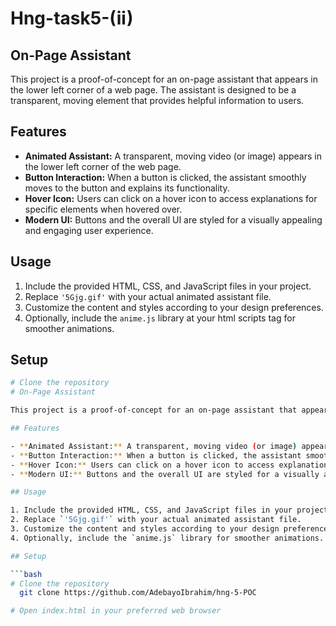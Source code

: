 # Hng-task5-(ii)
## On-Page Assistant

This project is a proof-of-concept for an on-page assistant that appears in the lower left corner of a web page. The assistant is designed to be a transparent, moving element that provides helpful information to users.

## Features

- **Animated Assistant:** A transparent, moving video (or image) appears in the lower left corner of the web page.
- **Button Interaction:** When a button is clicked, the assistant smoothly moves to the button and explains its functionality.
- **Hover Icon:** Users can click on a hover icon to access explanations for specific elements when hovered over.
- **Modern UI:** Buttons and the overall UI are styled for a visually appealing and engaging user experience.

## Usage

1. Include the provided HTML, CSS, and JavaScript files in your project.
2. Replace `'5Gjg.gif'` with your actual animated assistant file.
3. Customize the content and styles according to your design preferences.
4. Optionally, include the `anime.js` library  at your html scripts tag  for smoother animations.

## Setup

```bash
# Clone the repository
# On-Page Assistant

This project is a proof-of-concept for an on-page assistant that appears in the lower left corner of a web page. The assistant is designed to be a transparent, moving element that provides helpful information to users.

## Features

- **Animated Assistant:** A transparent, moving video (or image) appears in the lower left corner of the web page.
- **Button Interaction:** When a button is clicked, the assistant smoothly moves to the button and explains its functionality.
- **Hover Icon:** Users can click on a hover icon to access explanations for specific elements when hovered over.
- **Modern UI:** Buttons and the overall UI are styled for a visually appealing and engaging user experience.

## Usage

1. Include the provided HTML, CSS, and JavaScript files in your project.
2. Replace `'5Gjg.gif'` with your actual animated assistant file.
3. Customize the content and styles according to your design preferences.
4. Optionally, include the `anime.js` library for smoother animations.

## Setup

```bash
# Clone the repository
  git clone https://github.com/AdebayoIbrahim/hng-5-POC

# Open index.html in your preferred web browser

